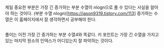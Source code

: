 ##
제일 중요한 부분은 가장 긴 증가하는 부분 수열이 nlogn으로 풀 수 있다는 사실을 알아야 하는 것이다.
(부분 수열 nlogn)[https://jason9319.tistory.com/113]
증가하는 수열은 이 홈페이지에서 잘 생각하면서 공부해야 한다.

##
풀이는 이전 가장 긴 증가하는 부분 수열4와 똑같다.
키 포인트는 가장 긴 수열을 가지고 있는 마지막 원소의 인덱스가 어디있는지 잘 파악하는 것이다.
